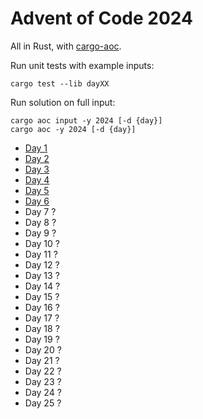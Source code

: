 # Advent of Code 2024

All in Rust, with [cargo-aoc](https://github.com/gobanos/cargo-aoc).

Run unit tests with example inputs:

```
cargo test --lib dayXX
```

Run solution on full input:

```
cargo aoc input -y 2024 [-d {day}]
cargo aoc -y 2024 [-d {day}]
```

* [Day 1](./src/day01.rs)
* [Day 2](./src/day02.rs)
* [Day 3](./src/day03.rs)
* [Day 4](./src/day04.rs)
* [Day 5](./src/day05.rs)
* [Day 6](./src/day06.rs)
* Day 7 ?
* Day 8 ?
* Day 9 ?
* Day 10 ?
* Day 11 ?
* Day 12 ?
* Day 13 ?
* Day 14 ?
* Day 15 ?
* Day 16 ?
* Day 17 ?
* Day 18 ?
* Day 19 ?
* Day 20 ?
* Day 21 ?
* Day 22 ?
* Day 23 ?
* Day 24 ?
* Day 25 ?
